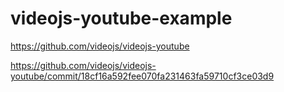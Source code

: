 # videojs-youtube-example

https://github.com/videojs/videojs-youtube

https://github.com/videojs/videojs-youtube/commit/18cf16a592fee070fa231463fa59710cf3ce03d9
